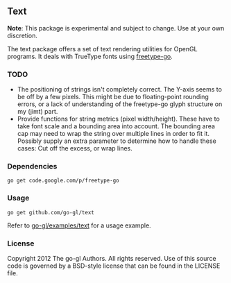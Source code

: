 ## Text

**Note**: This package is experimental and subject to change.
Use at your own discretion.

The text package offers a set of text rendering utilities for OpenGL
programs. It deals with TrueType fonts using [freetype-go][fg].

[fg]: https://code.google.com/p/freetype-go


### TODO

* The positioning of strings isn't completely correct. The Y-axis
  seems to be off by a few pixels. This might be due to floating-point
  rounding errors, or a lack of understanding of the freetype-go glyph
  structure on my (jimt) part.
* Provide functions for string metrics (pixel width/height). These have to
  take font scale and a bounding area into account. The bounding area cap may
  need to wrap the string over multiple lines in order to fit it. Possibly
  supply an extra parameter to determine how to handle these cases: Cut off
  the excess, or wrap lines.


### Dependencies

	go get code.google.com/p/freetype-go
    

### Usage

    go get github.com/go-gl/text

Refer to [go-gl/examples/text][ex] for a usage example.

[ex]: https://github.com/go-gl/examples/text


### License

Copyright 2012 The go-gl Authors. All rights reserved.
Use of this source code is governed by a BSD-style
license that can be found in the LICENSE file.


